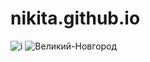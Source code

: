# nikita.github.io
![i](https://user-images.githubusercontent.com/118666275/202906869-512d0b40-00d5-4e8f-9a44-b24428c38b92.jpg)
![Великий-Новгород](https://user-images.githubusercontent.com/118666275/202907110-8f05b648-c0d9-4577-aa66-0e50de1b8bf5.png)
